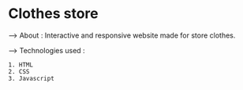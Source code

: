 # Clothes store

--> About : Interactive and responsive website made for store clothes.

--> Technologies used : 

    1. HTML
    2. CSS
    3. Javascript
